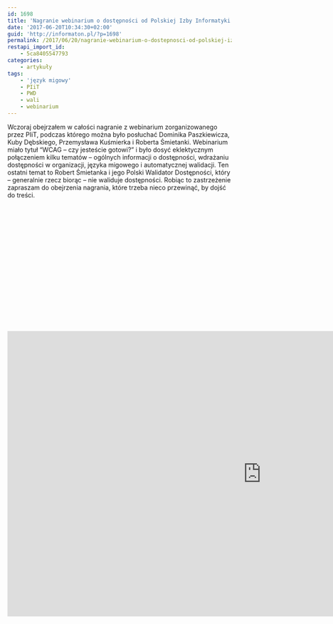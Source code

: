 ```yaml
---
id: 1698
title: 'Nagranie webinarium o dostępności od Polskiej Izby Informatyki i Telekomunikacji (PIiT)'
date: '2017-06-20T10:34:30+02:00'
guid: 'http://informaton.pl/?p=1698'
permalink: /2017/06/20/nagranie-webinarium-o-dostepnosci-od-polskiej-izby-informatyki-i-telekomunikacji-piit/
restapi_import_id:
    - 5ca8405547793
categories:
    - artykuły
tags:
    - 'język migowy'
    - PIiT
    - PWD
    - wali
    - webinarium
---
```


Wczoraj obejrzałem w całości nagranie z webinarium zorganizowanego przez PIiT, podczas którego można było posłuchać Dominika Paszkiewicza, Kuby Dębskiego, Przemysława Kuśmierka i Roberta Śmietanki. Webinarium miało tytuł “WCAG – czy jesteście gotowi?” i było dosyć eklektycznym połączeniem kilku tematów – ogólnych informacji o dostępności, wdrażaniu dostępności w organizacji, języka migowego i automatycznej walidacji. Ten ostatni temat to Robert Śmietanka i jego Polski Walidator Dostępności, który – generalnie rzecz biorąc – nie waliduje dostępności. Robiąc to zastrzeżenie zapraszam do obejrzenia nagrania, które trzeba nieco przewinąć, by dojść do treści.

<div class="jetpack-video-wrapper"><div class="suki-oembed suki-oembed-video" style="padding-top: 56.228%;"><iframe allow="accelerometer; autoplay; clipboard-write; encrypted-media; gyroscope; picture-in-picture" allowfullscreen="" frameborder="0" height="641" loading="lazy" src="https://www.youtube.com/embed/WIwgWAhFxJM?feature=oembed" title="WCAG - czy jesteście gotowi?" width="1140"></iframe></div></div>
